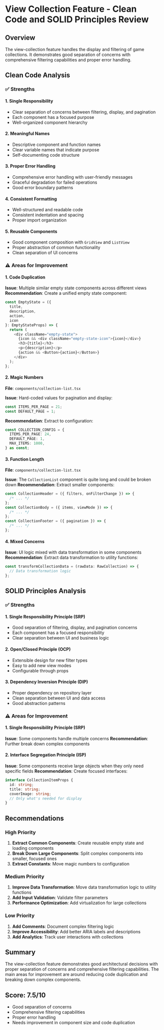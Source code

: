 # View Collection Feature - Clean Code and SOLID Principles Review

## Overview

The view-collection feature handles the display and filtering of game collections. It demonstrates good separation of concerns with comprehensive filtering capabilities and proper error handling.

## Clean Code Analysis

### ✅ Strengths

#### 1. **Single Responsibility**

- Clear separation of concerns between filtering, display, and pagination
- Each component has a focused purpose
- Well-organized component hierarchy

#### 2. **Meaningful Names**

- Descriptive component and function names
- Clear variable names that indicate purpose
- Self-documenting code structure

#### 3. **Proper Error Handling**

- Comprehensive error handling with user-friendly messages
- Graceful degradation for failed operations
- Good error boundary patterns

#### 4. **Consistent Formatting**

- Well-structured and readable code
- Consistent indentation and spacing
- Proper import organization

#### 5. **Reusable Components**

- Good component composition with `GridView` and `ListView`
- Proper abstraction of common functionality
- Clean separation of UI concerns

### ⚠️ Areas for Improvement

#### 1. **Code Duplication**

**Issue**: Multiple similar empty state components across different views
**Recommendation**: Create a unified empty state component:

```typescript
const EmptyState = ({
  title,
  description,
  action,
  icon
}: EmptyStateProps) => {
  return (
    <div className="empty-state">
      {icon && <div className="empty-state-icon">{icon}</div>}
      <h3>{title}</h3>
      <p>{description}</p>
      {action && <Button>{action}</Button>}
    </div>
  );
};
```

#### 2. **Magic Numbers**

**File**: `components/collection-list.tsx`

**Issue**: Hard-coded values for pagination and display:

```typescript
const ITEMS_PER_PAGE = 21;
const DEFAULT_PAGE = 1;
```

**Recommendation**: Extract to configuration:

```typescript
const COLLECTION_CONFIG = {
  ITEMS_PER_PAGE: 24,
  DEFAULT_PAGE: 1,
  MAX_ITEMS: 1000,
} as const;
```

#### 3. **Function Length**

**File**: `components/collection-list.tsx`

**Issue**: The `CollectionList` component is quite long and could be broken down
**Recommendation**: Extract smaller components:

```typescript
const CollectionHeader = ({ filters, onFilterChange }) => {
  /* ... */
};
const CollectionBody = ({ items, viewMode }) => {
  /* ... */
};
const CollectionFooter = ({ pagination }) => {
  /* ... */
};
```

#### 4. **Mixed Concerns**

**Issue**: UI logic mixed with data transformation in some components
**Recommendation**: Extract data transformation to utility functions:

```typescript
const transformCollectionData = (rawData: RawCollection) => {
  // Data transformation logic
};
```

## SOLID Principles Analysis

### ✅ Strengths

#### 1. **Single Responsibility Principle (SRP)**

- Good separation of filtering, display, and pagination concerns
- Each component has a focused responsibility
- Clear separation between UI and business logic

#### 2. **Open/Closed Principle (OCP)**

- Extensible design for new filter types
- Easy to add new view modes
- Configurable through props

#### 3. **Dependency Inversion Principle (DIP)**

- Proper dependency on repository layer
- Clean separation between UI and data access
- Good abstraction patterns

### ⚠️ Areas for Improvement

#### 1. **Single Responsibility Principle (SRP)**

**Issue**: Some components handle multiple concerns
**Recommendation**: Further break down complex components

#### 2. **Interface Segregation Principle (ISP)**

**Issue**: Some components receive large objects when they only need specific fields
**Recommendation**: Create focused interfaces:

```typescript
interface CollectionItemProps {
  id: string;
  title: string;
  coverImage: string;
  // Only what's needed for display
}
```

## Recommendations

### High Priority

1. **Extract Common Components**: Create reusable empty state and loading components
2. **Break Down Large Components**: Split complex components into smaller, focused ones
3. **Extract Constants**: Move magic numbers to configuration

### Medium Priority

1. **Improve Data Transformation**: Move data transformation logic to utility functions
2. **Add Input Validation**: Validate filter parameters
3. **Performance Optimization**: Add virtualization for large collections

### Low Priority

1. **Add Comments**: Document complex filtering logic
2. **Improve Accessibility**: Add better ARIA labels and descriptions
3. **Add Analytics**: Track user interactions with collections

## Summary

The view-collection feature demonstrates good architectural decisions with proper separation of concerns and comprehensive filtering capabilities. The main areas for improvement are around reducing code duplication and breaking down complex components.

## Score: 7.5/10

- Good separation of concerns
- Comprehensive filtering capabilities
- Proper error handling
- Needs improvement in component size and code duplication
